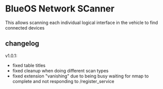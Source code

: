 # BlueOS Network SCanner

This allows scanning each individual logical interface in the vehicle to find connected devices

## changelog

v1.0.1:

 - fixed table titles
 - fixed cleanup when doing different scan types
 - fixed extension "vanishing" due to being busy waiting for nmap to complete and not responding to /register_service